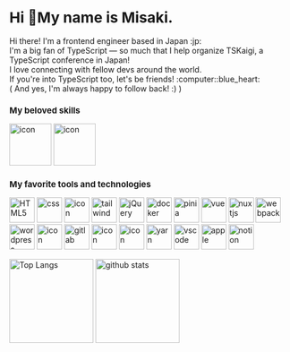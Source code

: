 <h1 style="font-size: 26px;">Hi 👋My name is Misaki. </h1>
<p style="font-size: 14px;">
Hi there! I'm a frontend engineer based in Japan :jp:<br>
I'm a big fan of TypeScript — so much that I help organize TSKaigi, a TypeScript conference in Japan!<br>
I love connecting with fellow devs around the world.<br>
If you're into TypeScript too, let's be friends! :computer::blue_heart:<br>
( And yes, I'm always happy to follow back! :) )</p>

<h2 style="font-size: 15px;">My beloved skills</h2>
<p align="left">
<img src="https://techstack-generator.vercel.app/ts-icon.svg" alt="icon" width="75" />
<img src="https://techstack-generator.vercel.app/js-icon.svg" alt="icon" width="75" />
</p>

<h2 style="font-size: 15px;">My favorite tools and technologies</h2>
<p align="left">
<img src="https://skillicons.dev/icons?i=html" width="45" alt="HTML5" />
<img src="https://skillicons.dev/icons?i=css" width="45" alt="css" />
<img src="https://techstack-generator.vercel.app/sass-icon.svg" alt="icon" width="45" />
<img src="https://skillicons.dev/icons?i=tailwind" width="45" alt="tailwind" />
<img src="https://skillicons.dev/icons?i=jquery" width="45" alt="jQuery" />
<img src="https://skillicons.dev/icons?i=docker" width="45" alt="docker" />
<img src="https://skillicons.dev/icons?i=pinia" width="45" alt="pinia" />
<img src="https://skillicons.dev/icons?i=vue" width="45" alt="vue" />
<img src="https://skillicons.dev/icons?i=nuxtjs" width="45" alt="nuxtjs" />
<img src="https://skillicons.dev/icons?i=webpack" width="45" alt="webpack" />
<img src="https://skillicons.dev/icons?i=wordpress" width="45" alt="wordpress" />
<img src="https://techstack-generator.vercel.app/github-icon.svg" alt="icon" width="45" />
<img src="https://skillicons.dev/icons?i=gitlab" width="45" alt="gitlab" />
<img src="https://techstack-generator.vercel.app/raspberrypi-icon.svg" alt="icon" width="45" />
<img src="https://techstack-generator.vercel.app/aws-icon.svg" alt="icon" width="45" />
<img src="https://skillicons.dev/icons?i=yarn" width="45" alt="yarn" />
<img src="https://skillicons.dev/icons?i=vscode" width="45" alt="vscode" />
<img src="https://skillicons.dev/icons?i=apple" width="45" alt="apple" />
<img src="https://skillicons.dev/icons?i=notion" width="45" alt="notion" />
</p>

<p align="left">
<img alt="Top Langs" height="150px" src="https://github-readme-stats.vercel.app/api/top-langs/?username=misakisoeda&layout=compact&count_private=true&show_icons=true&theme=onedark" />
<img alt="github stats" height="150px" src="https://github-readme-stats.vercel.app/api?username=misakisoeda&count_private=true&show_icons=true&show_icons=true&theme=onedark" />
</p>
